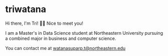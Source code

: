 # triwatana
Hi there, I'm Tri! 👋🏼  Nice to meet you! 

I am a Master's in Data Science student at Northeastern University pursuing a combined major in business and computer science.

You can contact me at watanasuparp.t@northeastern.edu 
